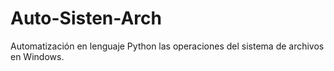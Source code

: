# Auto-Sisten-Arch
Automatización en lenguaje Python las operaciones del sistema de archivos en Windows.
